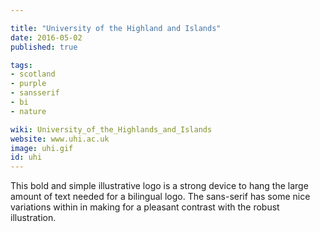 ```yaml
---

title: "University of the Highland and Islands"
date: 2016-05-02
published: true

tags:
- scotland
- purple
- sansserif
- bi
- nature

wiki: University_of_the_Highlands_and_Islands
website: www.uhi.ac.uk
image: uhi.gif
id: uhi
---
```

 This bold and simple illustrative logo is a strong device to hang the large amount of text needed for a bilingual logo. The sans-serif has some nice variations within in making for a pleasant contrast with the robust illustration.
